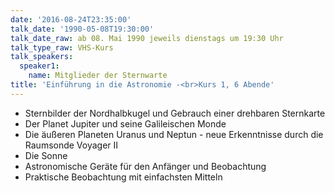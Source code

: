 ```yaml
---
date: '2016-08-24T23:35:00'
talk_date: '1990-05-08T19:30:00'
talk_date_raw: ab 08. Mai 1990 jeweils dienstags um 19:30 Uhr
talk_type_raw: VHS-Kurs
talk_speakers:
  speaker1:
    name: Mitglieder der Sternwarte
title: 'Einführung in die Astronomie -<br>Kurs 1, 6 Abende'
---
```

- Sternbilder der Nordhalbkugel und Gebrauch einer drehbaren Sternkarte
- Der Planet Jupiter und seine Galileischen Monde
- Die äußeren Planeten Uranus und Neptun - neue Erkenntnisse durch die Raumsonde Voyager II
- Die Sonne
- Astronomische Geräte für den Anfänger und Beobachtung
- Praktische Beobachtung mit einfachsten Mitteln